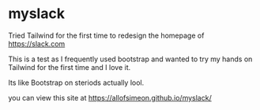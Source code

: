 # myslack


Tried Tailwind for the first time to redesign the homepage of https://slack.com


This is a test as I frequently used bootstrap and wanted to try my hands on Tailwind for the first time and I love it. 

Its like Bootstrap on steriods actually lool.

you can view this site at https://allofsimeon.github.io/myslack/
